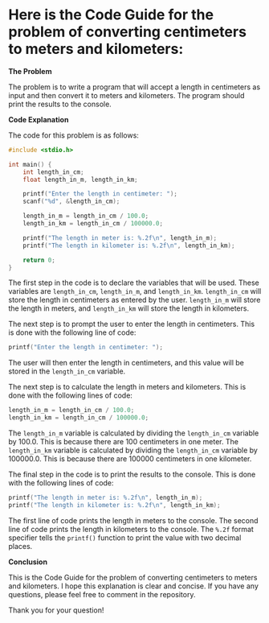 # Here is the Code Guide for the problem of converting centimeters to meters and kilometers:

**The Problem**

The problem is to write a program that will accept a length in centimeters as input and then convert it to meters and kilometers. The program should print the results to the console.

**Code Explanation**

The code for this problem is as follows:

```c
#include <stdio.h>

int main() {
    int length_in_cm;
    float length_in_m, length_in_km;

    printf("Enter the length in centimeter: ");
    scanf("%d", &length_in_cm);

    length_in_m = length_in_cm / 100.0;
    length_in_km = length_in_cm / 100000.0;

    printf("The length in meter is: %.2f\n", length_in_m);
    printf("The length in kilometer is: %.2f\n", length_in_km);

    return 0;
}
```

The first step in the code is to declare the variables that will be used. These variables are `length_in_cm`, `length_in_m`, and `length_in_km`. `length_in_cm` will store the length in centimeters as entered by the user. `length_in_m` will store the length in meters, and `length_in_km` will store the length in kilometers.

The next step is to prompt the user to enter the length in centimeters. This is done with the following line of code:

```c
printf("Enter the length in centimeter: ");
```

The user will then enter the length in centimeters, and this value will be stored in the `length_in_cm` variable.

The next step is to calculate the length in meters and kilometers. This is done with the following lines of code:

```c
length_in_m = length_in_cm / 100.0;
length_in_km = length_in_cm / 100000.0;
```

The `length_in_m` variable is calculated by dividing the `length_in_cm` variable by 100.0. This is because there are 100 centimeters in one meter. The `length_in_km` variable is calculated by dividing the `length_in_cm` variable by 100000.0. This is because there are 100000 centimeters in one kilometer.

The final step in the code is to print the results to the console. This is done with the following lines of code:

```c
printf("The length in meter is: %.2f\n", length_in_m);
printf("The length in kilometer is: %.2f\n", length_in_km);
```

The first line of code prints the length in meters to the console. The second line of code prints the length in kilometers to the console. The `%.2f` format specifier tells the `printf()` function to print the value with two decimal places.

**Conclusion**

This is the Code Guide for the problem of converting centimeters to meters and kilometers. I hope this explanation is clear and concise. If you have any questions, please feel free to comment in the repository.

Thank you for your question!